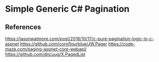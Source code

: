 # Simple Generic C# Pagination




## References

https://jasonwatmore.com/post/2018/10/17/c-pure-pagination-logic-in-c-aspnet
https://github.com/cornflourblue/JW.Pager
https://code-maze.com/paging-aspnet-core-webapi/
https://github.com/dncuug/X.PagedList